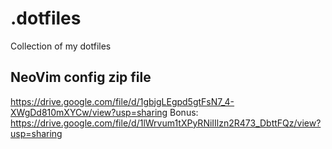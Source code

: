 # .dotfiles
 Collection of my dotfiles

## NeoVim config zip file
https://drive.google.com/file/d/1gbjgLEgpd5gtFsN7_4-XWgDd810mXYCw/view?usp=sharing
Bonus: https://drive.google.com/file/d/1lWrvum1tXPyRNiIIlzn2R473_DbttFQz/view?usp=sharing
